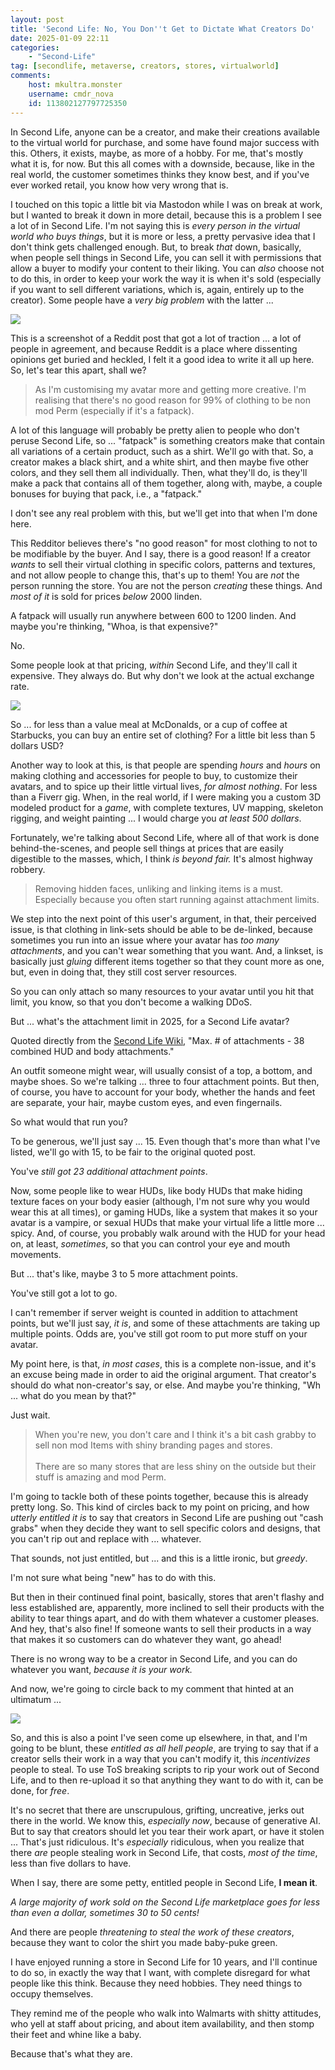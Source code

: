 ```yaml
---
layout: post
title: 'Second Life: No, You Don''t Get to Dictate What Creators Do'
date: 2025-01-09 22:11
categories:
    - "Second-Life"
tag: [secondlife, metaverse, creators, stores, virtualworld]
comments:
    host: mkultra.monster
    username: cmdr_nova
    id: 113802127797725350
---
```

In Second Life, anyone can be a creator, and make their creations available to the virtual world for purchase, and some have found major success with this. Others, it exists, maybe, as more of a hobby. For me, that's mostly what it is, for now. But this all comes with a downside, because, like in the real world, the customer sometimes thinks they know best, and if you've ever worked retail, you know how very wrong that is.

I touched on this topic a little bit via Mastodon while I was on break at work, but I wanted to break it down in more detail, because this is a problem I see a lot of in Second Life. I'm not saying this is *every person in the virtual world who buys things*, but it is more or less, a pretty pervasive idea that I don't think gets challenged enough. But, to break *that* down, basically, when people sell things in Second Life, you can sell it with permissions that allow a buyer to modify your content to their liking. You can *also* choose not to do this, in order to keep your work the way it is when it's sold (especially if you want to sell different variations, which is, again, entirely up to the creator). Some people have a *very big problem* with the latter ...

<img src="/img/posts/sl-stores/IMG_8137.jpg">

This is a screenshot of a Reddit post that got a lot of traction ... a lot of people in agreement, and because Reddit is a place where dissenting opinions get buried and heckled, I felt it a good idea to write it all up here. So, let's tear this apart, shall we?

<blockquote>
As I'm customising my avatar more and getting more creative. I'm realising that there's no good reason for 99% of clothing to be non mod Perm (especially if it's a fatpack).
</blockquote>

A lot of this language will probably be pretty alien to people who don't peruse Second Life, so ... "fatpack" is something creators make that contain all variations of a certain product, such as a shirt. We'll go with that. So, a creator makes a black shirt, and a white shirt, and then maybe five other colors, and they sell them all individually. Then, what they'll do, is they'll make a pack that contains all of them together, along with, maybe, a couple bonuses for buying that pack, i.e., a "fatpack."

I don't see any real problem with this, but we'll get into that when I'm done here.

This Redditor believes there's "no good reason" for most clothing to not to be modifiable by the buyer. And I say, there is a good reason! If a creator *wants* to sell their virtual clothing in specific colors, patterns and textures, and not allow people to change this, that's up to them! You are *not* the person running the store. You are not the person *creating* these things. And *most of it* is sold for prices *below* 2000 linden.

A fatpack will usually run anywhere between 600 to 1200 linden. And maybe you're thinking, "Whoa, is that expensive?"

No.

Some people look at that pricing, *within* Second Life, and they'll call it expensive. They always do. But why don't we look at the actual exchange rate.

<img src="/img/posts/sl-stores/Screenshot from 2025-01-09 22-29-48.png">

So ... for less than a value meal at McDonalds, or a cup of coffee at Starbucks, you can buy an entire set of clothing? For a little bit less than 5 dollars USD?

Another way to look at this, is that people are spending *hours* and *hours* on making clothing and accessories for people to buy, to customize their avatars, and to spice up their little virtual lives, *for almost nothing*. For less than a Fiverr gig. When, in the real world, if I were making you a custom 3D modeled product for a *game*, with complete textures, UV mapping, skeleton rigging, and weight painting ... I would charge you *at least 500 dollars*.

Fortunately, we're talking about Second Life, where all of that work is done behind-the-scenes, and people sell things at prices that are easily digestible to the masses, which, I think *is beyond fair.* It's almost highway robbery.

<blockquote>
Removing hidden faces, unliking and linking items is a must. Especially because you often start running against attachment limits.
</blockquote>

We step into the next point of this user's argument, in that, their perceived issue, is that clothing in link-sets should be able to be de-linked, because sometimes you run into an issue where your avatar has *too many attachments*, and you can't wear something that you want. And, a linkset, is basically just *gluing* different items together so that they count more as one, but, even in doing that, they still cost server resources.

So you can only attach so many resources to your avatar until you hit that limit, you know, so that you don't become a walking DDoS.

But ... what's the attachment limit in 2025, for a Second Life avatar?

Quoted directly from the <a href="https://wiki.secondlife.com/wiki/Limits#:~:text=general%20inworld%20experience.-,Avatar,and%20choosing%20Edit%20My%20Outfit." target="_blank">Second Life Wiki</a>, "Max. # of attachments - 38 combined HUD and body attachments."

An outfit someone might wear, will usually consist of a top, a bottom, and maybe shoes. So we're talking ... three to four attachment points. But then, of course, you have to account for your body, whether the hands and feet are separate, your hair, maybe custom eyes, and even fingernails.

So what would that run you?

To be generous, we'll just say ... 15. Even though that's more than what I've listed, we'll go with 15, to be fair to the original quoted post.

You've *still got 23 additional attachment points*.

Now, some people like to wear HUDs, like body HUDs that make hiding texture faces on your body easier (although, I'm not sure why you would wear this at all times), or gaming HUDs, like a system that makes it so your avatar is a vampire, or sexual HUDs that make your virtual life a little more ... spicy. And, of course, you probably walk around with the HUD for your head on, at least, *sometimes*, so that you can control your eye and mouth movements.

But ... that's like, maybe 3 to 5 more attachment points.

You've still got a lot to go.

I can't remember if server weight is counted in addition to attachment points, but we'll just say, *it is*, and some of these attachments are taking up multiple points. Odds are, you've still got room to put more stuff on your avatar.

My point here, is that, *in most cases*, this is a complete non-issue, and it's an excuse being made in order to aid the original argument. That creator's should do what non-creator's say, or else. And maybe you're thinking, "Wh ... what do you mean by that?"

Just wait.

<blockquote>
When you're new, you don't care and I think it's a bit cash grabby to sell non mod Items with shiny branding pages and stores.
<br /><br />
There are so many stores that are less shiny on the outside but their stuff is amazing and mod Perm.
</blockquote>

I'm going to tackle both of these points together, because this is already pretty long. So. This kind of circles back to my point on pricing, and how *utterly entitled it is* to say that creators in Second Life are pushing out "cash grabs" when they decide they want to sell specific colors and designs, that you can't rip out and replace with ... whatever.

That sounds, not just entitled, but ... and this is a little ironic, but *greedy*.

I'm not sure what being "new" has to do with this.

But then in their continued final point, basically, stores that aren't flashy and less established are, apparently, more inclined to sell their products with the ability to tear things apart, and do with them whatever a customer pleases. And hey, that's also fine! If someone wants to sell their products in a way that makes it so customers can do whatever they want, go ahead!

There is no wrong way to be a creator in Second Life, and you can do whatever you want, *because it is your work.*

And now, we're going to circle back to my comment that hinted at an ultimatum ...

<img src="/img/posts/sl-stores/Screenshot from 2025-01-09 22-56-08.png">

So, and this is also a point I've seen come up elsewhere, in that, and I'm going to be blunt, these *entitled as all hell people*, are trying to say that if a creator sells their work in a way that you can't modify it, this *incentivizes* people to steal. To use ToS breaking scripts to rip your work out of Second Life, and to then re-upload it so that anything they want to do with it, can be done, for *free*.

It's no secret that there are unscrupulous, grifting, uncreative, jerks out there in the world. We know this, *especially now*, because of generative AI. But to say that creators should let you tear their work apart, or have it stolen ... That's just ridiculous. It's *especially* ridiculous, when you realize that there *are* people stealing work in Second Life, that costs, *most of the time*, less than five dollars to have.

When I say, there are some petty, entitled people in Second Life, **I mean it**.

*A large majority of work sold on the Second Life marketplace goes for less than even a dollar, sometimes 30 to 50 cents!*

And there are people *threatening to steal the work of these creators*, because they want to color the shirt you made baby-puke green.

I have enjoyed running a store in Second Life for 10 years, and I'll continue to do so, in exactly the way that I want, with complete disregard for what people like this think. Because they need hobbies. They need things to occupy themselves.

They remind me of the people who walk into Walmarts with shitty attitudes, who yell at staff about pricing, and about item availability, and then stomp their feet and whine like a baby.

Because that's what they are.
